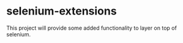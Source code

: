 selenium-extensions
===================

This project will provide some added functionality to layer on top of selenium.